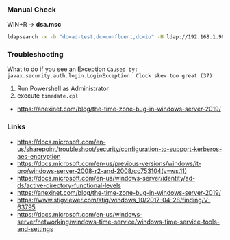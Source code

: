 ### Manual Check

WIN+R -> **dsa.msc**

```bash
ldapsearch -x -b "dc=ad-test,dc=confluent,dc=io" -H ldap://192.168.1.98 -D "cn=testuser,cn=Users,dc=ad-test,dc=confluent,dc=io" -W
```

### Troubleshooting

What to do if you see an Exception `Caused by: javax.security.auth.login.LoginException: Clock skew too great (37)`

1. Run Powershell as Administrator
2. execute `timedate.cpl`

- https://anexinet.com/blog/the-time-zone-bug-in-windows-server-2019/

### Links
- https://docs.microsoft.com/en-us/sharepoint/troubleshoot/security/configuration-to-support-kerberos-aes-encryption
- https://docs.microsoft.com/en-us/previous-versions/windows/it-pro/windows-server-2008-r2-and-2008/cc753104(v=ws.11)
- https://docs.microsoft.com/en-us/windows-server/identity/ad-ds/active-directory-functional-levels
- https://anexinet.com/blog/the-time-zone-bug-in-windows-server-2019/
- https://www.stigviewer.com/stig/windows_10/2017-04-28/finding/V-63795
- https://docs.microsoft.com/en-us/windows-server/networking/windows-time-service/windows-time-service-tools-and-settings
